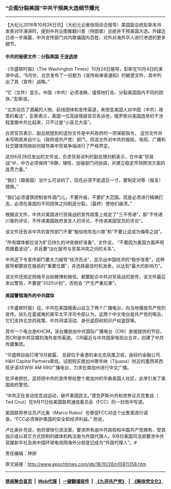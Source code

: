 ### “企图分裂美国”中共干预美大选细节爆光
------------------------

<p>
 【大纪元2018年10月26日讯】（大纪元记者徐简综合报导）美国副总统彭斯本月发表对华演讲时，提到中共企图推翻川普（特朗普）总统并干预美国大选。外媒近日进一步揭露，中共宣传部门对内欺骗国内百姓、对外对海外华人进行渗透的更多细节。
</p>
<h4>
 中共的秘密文件：分裂美国
 <a href="http://www.epochtimes.com/gb/tag/%E5%B9%B2%E6%B6%89%E9%80%89%E4%B8%BE.html">
  干涉选举
 </a>
</h4>
<p>
 《华盛顿时报》（The Washington Times）10月24日报导，彭斯在10月4日的演讲中说，“6月份，北京发布了一份题为《宣传和审查通知》的敏感文件，其中列出了其（宣传）战略。”
</p>
<p>
 “它（文件）显示，中国（中共）必须准确、谨慎地打击、分裂美国国内不同的团体。”彭斯说。
</p>
<p>
 “北京动员了潜藏的人物、前线团体和宣传渠道，来改变美国人对中国（中共）政策的看法”，彭斯表示，美国一位高级情报官员告诉他，俄罗斯对美国选举的干涉程度跟中共比起来，只不过是“小巫见大巫”。
</p>
<p>
 白宫官员表示，副总统提到的这份文件是中共政府的一项保密指令， 这份文件并未写明其来自什么（政府或共产党）部门，但该文件对中共的报纸、电视、广播和社交媒体网络如何报导美中贸易争端进行了严格界定。
</p>
<p>
 这份6月28日发出的文件说，负责贸易谈判的副总理刘鹤表示，在中美“贸易战”中，中方必须保持“冷静、理性、加强部门间协调，并建立稳定市场预测方面的连贯力量。”
</p>
<p>
 “我们（跟美国）没什么可谈的了，现在必须不能退后一寸，要制定对等（报复）措施。”
</p>
<p>
 “我们必须谨慎控制宣传调门儿，不要升级，不要扩大范围。而是必须进行精确打击，必须在美国的不同团体之间制造分裂，（最终）使他们崩溃。”
</p>
<p>
 根据该文件，中共对美国进行贸易战的宣传政策上规定了“三不传递”，即“不传递川普的评论，不传递美国政府发言人的评论，不传递美国官员的评论”。
</p>
<p>
 该文件还告诉中共的宣传部门不要“粗俗地攻击川普”和“不要让这成为侮辱之战”。
</p>
<p>
 “所有媒体都应该为旷日持久的冲突做好准备”，文件说， “不要因为美国方面声明而跟着波动”，并且要“淡化股市与贸易冲突之间的关系”。
</p>
<p>
 中共还下令宣传部门要大力报导“经济亮点”，显示出中国经济的“稳步改善”，这种报导都要放在报纸的“重要位置”，并选择最佳时机发表，以达到“最大的影响力”。
</p>
<p>
 该文件还规定网络平台如微博和微信，都要配合中共对贸易战的宣传。该文件最后发出警告，不要提“2025计划”，否则会 “产生严重后果”。
</p>
<h4>
 美国警惕海外的中共媒体
</h4>
<p>
 《华盛顿时报》说，中共在美国檀香山设立了两个广播电台，向当地播放共产党的宣传。驻扎在夏威夷的美军太平洋司令部认为，这两个中文电台是共产党的喉舌，它们支持北京的政策、中共间谍活动、身份盗窃和知识产权盗窃等。
</p>
<p>
 其中一个电台是KHCM，该台播放由中共国际广播电台（CRI）直接提供的节目，而CRI是中共官媒的海外宣传渠道。 CRI最近与中共国家电视台合并，创建了中共传媒集团。
</p>
<p>
 “华盛顿自由灯塔”8月披露， 总部位于香港的亲北京凤凰卫视，由纽约金融公司H&amp;H Capital Partners牵线，试图购买南加州蒂华纳（Tijuana）附近的墨西哥西班牙语XEWW AM 690广播电台，力求在南加州进行中文广播。
</p>
<p>
 批评者担忧，这将把中共的宣传带给整个南加州的华裔美国人社区，此举引发了美国政府警觉。
</p>
<p>
 “中共正在发动信息战运动，破坏美国民主。”德克萨斯州共和党参议员克鲁兹（ Ted Cruz）在9月11日给美国联邦通信委员会（FCC）的一封信中写道。
</p>
<p>
 美国联邦参议员卢比奥（Marco Rubio）也督促FCC对这个出售案进行调查。“FCC必须保护美国的安全和经济利益。” 他说。
</p>
<p>
 卢比奥补充说，他将很快引进法案，要求所有由中共政权和中国共产党拥有、受其指示或以其它方式控制的媒体机构注册为外国代理人。9月份美国司法部要求中共官媒新华社及央中国环球电视网海外分部登记成为“外国代理人”。#
</p>
<p>
 责任编辑：林妍
</p>

原文链接：http://www.epochtimes.com/gb/18/10/26/n10811358.htm


------------------------
#### [禁闻聚合首页](https://github.com/gfw-breaker/banned-news/blob/master/README.md) &nbsp;|&nbsp; [Web代理](https://github.com/gfw-breaker/open-proxy/blob/master/README.md) &nbsp;|&nbsp; [一键翻墙软件](https://github.com/gfw-breaker/nogfw/blob/master/README.md) &nbsp;|&nbsp; [《九评共产党》](https://github.com/gfw-breaker/9ping.md/blob/master/README.md#九评之一评共产党是什么) &nbsp;|&nbsp; [《解体党文化》](https://github.com/gfw-breaker/jtdwh.md/blob/master/README.md#绪论)